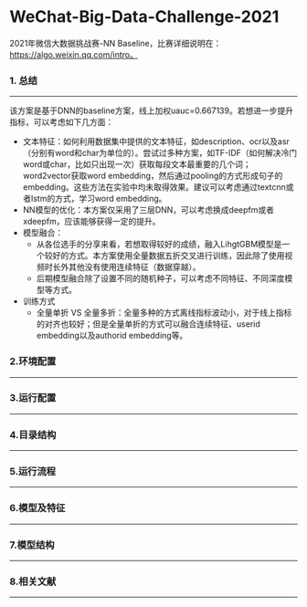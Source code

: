 # WeChat-Big-Data-Challenge-2021
2021年微信大数据挑战赛-NN Baseline，比赛详细说明在：https://algo.weixin.qq.com/intro。



### 1. 总结

------

该方案是基于DNN的baseline方案，线上加权uauc=0.667139。若想进一步提升指标，可以考虑如下几方面：

- 文本特征：如何利用数据集中提供的文本特征，如description、ocr以及asr（分别有word和char为单位的）。尝试过多种方案，如TF-IDF（如何解决冷门word或char，比如只出现一次）获取每段文本最重要的几个词；word2vector获取word embedding，然后通过pooling的方式形成句子的embedding。这些方法在实验中均未取得效果。建议可以考虑通过textcnn或者lstm的方式，学习word embedding。
- NN模型的优化：本方案仅采用了三层DNN，可以考虑换成deepfm或者xdeepfm，应该能够获得一定的提升。
- 模型融合：
  - 从各位选手的分享来看，若想取得较好的成绩，融入LihgtGBM模型是一个较好的方式。本方案使用全量数据五折交叉进行训练，因此除了使用视频时长外其他没有使用连续特征（数据穿越）。
  - 后期模型融合除了设置不同的随机种子，可以考虑不同特征、不同深度模型等方式。
- 训练方式
  - 全量单折 VS 全量多折：全量多种的方式离线指标波动小，对于线上指标的对齐也较好；但是全量单折的方式可以融合连续特征、userid embedding以及authorid embedding等。







### 2.环境配置

------









### 3.运行配置

------









### 4.目录结构

------







### 5.运行流程

------





### 6.模型及特征

------







### 7.模型结构

------





### 8.相关文献

------

